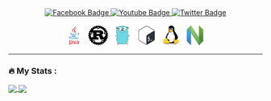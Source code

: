<div id="badges" align="center">
  <a href="https://www.facebook.com/hexaredecimal/">
    <img src="https://img.shields.io/badge/Facebook-blue?style=for-the-badge&logo=facebook&logoColor=white" alt="Facebook Badge"/>
  </a>
  <a href="your-youtube-URL">
    <img src="https://img.shields.io/badge/YouTube-red?style=for-the-badge&logo=youtube&logoColor=white" alt="Youtube Badge"/>
  </a>
  <a href="twitter.com/hexaredecimal">
    <img src="https://img.shields.io/badge/Twitter-blue?style=for-the-badge&logo=twitter&logoColor=white" alt="Twitter Badge"/>
  </a>
  
</div>
<div id="views" align="center" >
  <img src="https://komarev.com/ghpvc/?username=hexaredecimal&style=flat-square&color=blue" align="center" alt=""/>
</div>

<div align="center">
  <img src="https://github.com/devicons/devicon/blob/master/icons/java/java-original-wordmark.svg" title="Java" alt="Java" width="40" height="40"/>&nbsp;
  <img src="https://github.com/devicons/devicon/blob/master/icons/rust/rust-original.svg" title="C programming" alt="React" width="40" height="40"/>&nbsp;
  <img src="https://github.com/devicons/devicon/blob/master/icons/go/go-original.svg" title="Go programming" alt="React" width="40" height="40"/>&nbsp;
  <img src="https://github.com/devicons/devicon/blob/master/icons/bash/bash-plain.svg" title="Bash" alt="Spring" width="40" height="40"/>&nbsp;
  <img src="https://github.com/devicons/devicon/blob/master/icons/linux/linux-original.svg" title="Linux" alt="Material UI" width="40" height="40"/>&nbsp;
  <img src="https://github.com/devicons/devicon/blob/master/icons/neovim/neovim-original.svg"  title="Vim" alt="CSS" width="40" height="40"/>&nbsp;

</div>

---

### :fire: My Stats :
<a href="#">
  <img align="center" src="https://github-readme-stats.vercel.app/api/top-langs/?username=hexaredecimal&layout=compact" width="333" />
</a>
<a href="#">
  <img align="center" src="https://github-readme-stats.vercel.app/api?username=hexaredecimal&layout=compact" width="400" />
</a>

<!--
**hexaredecimal/hexaredecimal** is a ✨ _special_ ✨ repository because its `README.md` (this file) appears on your GitHub profile.
